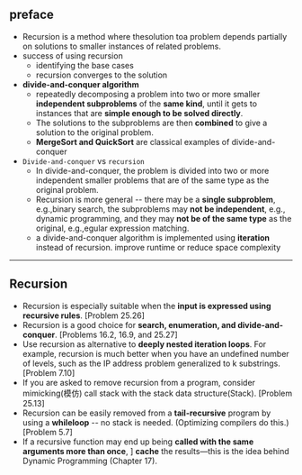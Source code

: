## preface

- Recursion is a method where thesolution toa problem depends partially on solutions 
to smaller instances of related problems.
- success of using recursion
    - identifying the base cases
    - recursion converges to the solution
- **divide-and-conquer algorithm**
    - repeatedly decomposing a problem into two or more smaller **independent subproblems**
     of the **same kind**, until it gets to instances that are **simple enough to be solved directly**. 
    - The solutions to the subproblems are then **combined** to give a solution to the original problem.
    - **MergeSort and QuickSort** are classical examples of divide-and-conquer
- `Divide-and-conquer` vs `recursion`
    - In divide-and-conquer, the problem is divided into two or more independent smaller problems 
    that are of the same type as the original problem. 
    -  Recursion is more general -- there may be a **single subproblem**, e.g.,binary search, the subproblems 
    may **not be independent**, e.g., dynamic programming, and they may **not be of the same type** as the
    original, e.g.,egular expression matching.
    - a divide-and-conquer algorithm is implemented using **iteration** instead of recursion. 
    improve runtime or reduce space complexity

    
----

    
## Recursion

- Recursion is especially suitable when the **input is expressed using recursive rules**. [Problem 25.26]
- Recursion is a good choice for **search, enumeration, and divide-and-conquer**. [Problems 16.2, 16.9, and 25.27]
- Use recursion as alternative to **deeply nested iteration loops**. For example,
recursion is much better when you have an undefined number of levels, such 
as the IP address problem generalized to k substrings. [Problem 7.10]
- If you are asked to remove recursion from a program, consider mimicking(模仿) call
stack with the stack data structure(Stack). [Problem 25.13]
- Recursion can be easily removed from a **tail-recursive** program by using a **whileloop** -- no stack is needed. (Optimizing compilers do this.) [Problem 5.7]
- If a recursive function may end up being **called with the same arguments more than once**, ]
**cache** the results—this is the idea behind Dynamic Programming (Chapter 17).


    
   